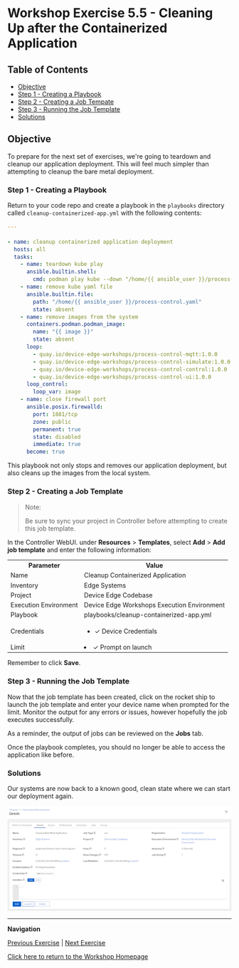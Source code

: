 # Workshop Exercise 5.5 - Cleaning Up after the Containerized Application

## Table of Contents

* [Objective](#objective)
* [Step 1 - Creating a Playbook](#step-1---creating-a-playbook)
* [Step 2 - Creating a Job Tempate](#step-2---creating-a-job-template)
* [Step 3 - Running the Job Template](#step-3---running-the-job-template)
* [Solutions](#solutions)

## Objective

To prepare for the next set of exercises, we're going to teardown and cleanup our application deployment. This will feel much simpler than attempting to cleanup the bare metal deployment.

### Step 1 - Creating a Playbook

Return to your code repo and create a playbook in the `playbooks` directory called `cleanup-containerized-app.yml` with the following contents:
```yaml
---

- name: cleanup containerized application deployment
  hosts: all
  tasks:
    - name: teardown kube play
      ansible.builtin.shell:
        cmd: podman play kube --down "/home/{{ ansible_user }}/process-control.yaml"
    - name: remove kube yaml file
      ansible.builtin.file:
        path: "/home/{{ ansible_user }}/process-control.yaml"
        state: absent
    - name: remove images from the system
      containers.podman.podman_image:
        name: "{{ image }}"
        state: absent
      loop:
        - quay.io/device-edge-workshops/process-control-mqtt:1.0.0
        - quay.io/device-edge-workshops/process-control-simulate:1.0.0
        - quay.io/device-edge-workshops/process-control-control:1.0.0
        - quay.io/device-edge-workshops/process-control-ui:1.0.0
      loop_control:
        loop_var: image
    - name: close firewall port
      ansible.posix.firewalld:
        port: 1881/tcp
        zone: public
        permanent: true
        state: disabled
        immediate: true
      become: true

```

This playbook not only stops and removes our application deployment, but also cleans up the images from the local system.

### Step 2 - Creating a Job Template

> Note:
>
> Be sure to sync your project in Controller before attempting to create this job template.

In the Controller WebUI. under **Resources** > **Templates**, select **Add** > **Add job template** and enter the following information:

<table>
  <tr>
    <th>Parameter</th>
    <th>Value</th>
  </tr>
  <tr>
    <td>Name</td>
    <td>Cleanup Containerized Application</td>
  </tr>
  <tr>
    <td>Inventory</td>
    <td>Edge Systems</td>
  </tr>
  <tr>
    <td>Project</td>
    <td>Device Edge Codebase</td>
  </tr>
  <tr>
    <td>Execution Environment</td>
    <td>Device Edge Workshops Execution Environment</td>
  </tr>
  <tr>
    <td>Playbook</td>
    <td>playbooks/cleanup-containerized-app.yml</td>
  </tr>
  <tr>
    <td>Credentials</td>
    <td><ul><li>✓ Device Credentials</li></ul></td>
  </tr>
  <tr>
    <td>Limit</td>
    <td><li>✓ Prompt on launch</li></td>
  </tr>
</table>

Remember to click **Save**.

### Step 3 - Running the Job Template

Now that the job template has been created, click on the rocket ship to launch the job template and enter your device name when prompted for the limit. Monitor the output for any errors or issues, however hopefully the job executes successfully.

As a reminder, the output of jobs can be reviewed on the **Jobs** tab.

Once the playbook completes, you should no longer be able to access the application like before.

### Solutions

Our systems are now back to a known good, clean state where we can start our deployment again.

![Cleanup Bare Metal App Job Template](../images/cleanup-bare-metal-app-template.png)

---
**Navigation**

[Previous Exercise](../5.4-deploy-containerized-app) | [Next Exercise](../6.1-add-device-edge)

[Click here to return to the Workshop Homepage](../README.md)